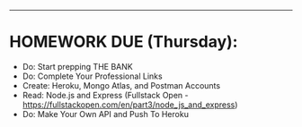 ***
# HOMEWORK DUE (Thursday):

- Do: Start prepping THE BANK
- Do: Complete Your Professional Links
- Create: Heroku, Mongo Atlas, and Postman Accounts
- Read: Node.js and Express (Fullstack Open - https://fullstackopen.com/en/part3/node_js_and_express)
- Do: Make Your Own API and Push To Heroku

